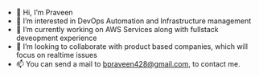 - 👋 Hi, I’m Praveen
- 👀 I’m interested in DevOps Automation and Infrastructure management
- 🌱 I’m currently working on AWS Services along with fullstack deveopment experience 
- 💞️ I’m looking to collaborate with product based companies, which will focus on realtime issues
- 📫 You can send a mail to bpraveen428@gmail.com, to contact me.
